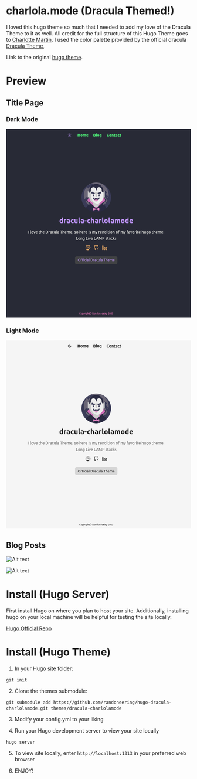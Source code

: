 # charlola.mode (Dracula Themed!)

I loved this hugo theme so much that I needed to add my love of the Dracula Theme to it as well. All credit for the full structure of this Hugo Theme goes to [Charlotte Martin](https://github.com/charlola).  I used the color palette provided by the official dracula [Dracula Theme](https://draculatheme.com/contribute#color-palette),


Link to the original [hugo theme](https://themes.gohugo.io/themes/hugo-theme-charlolamode/).


# Preview 

## Title Page

### Dark Mode
![Alt text](/images/darkmodeTitle.png)

### Light Mode
![Alt text](/images/litemodeTitle.png)


## Blog Posts

![Alt text](/images/BlogPostsPages.png)

![Alt text](/images/PostDetailed.png)


# Install (Hugo Server)

First install Hugo on where you plan to host your site. Additionally, installing hugo on your local machine will be helpful for testing the site locally. 

[Hugo Official Repo](https://github.com/gohugoio/hugo)


# Install (Hugo Theme)

1. In your Hugo site folder:

```
git init
```

2. Clone the themes submodule:

```
git submodule add https://github.com/randoneering/hugo-dracula-charlolamode.git themes/dracula-charlolamode
```

3. Modify your config.yml to your liking

4. Run your Hugo development server to view your site locally

```
hugo server
```

5. To view site locally, enter `http://localhost:1313` in your preferred web browser

6. ENJOY!

